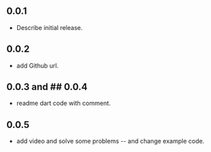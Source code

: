 ## 0.0.1

*  Describe initial release.

## 0.0.2

* add Github url.

## 0.0.3 and ## 0.0.4

* readme dart code with comment.

## 0.0.5

* add video and solve some problems -- and change example code.